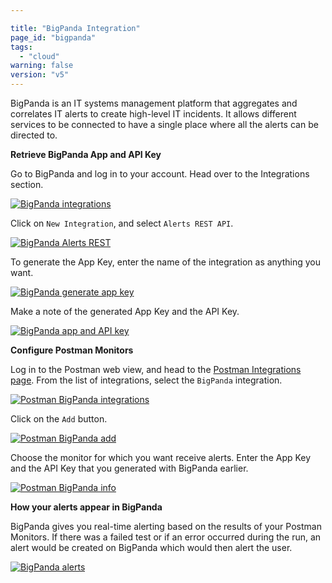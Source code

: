 ```yaml
---

title: "BigPanda Integration"
page_id: "bigpanda"
tags: 
  - "cloud"
warning: false
version: "v5"
---
```


BigPanda is an IT systems management platform that aggregates and correlates IT alerts to create high-level IT incidents. It allows different services to be connected to have a single place where all the alerts can be directed to.

**Retrieve BigPanda App and API Key**

Go to BigPanda and log in to your account. Head over to the Integrations section.

[![BigPanda integrations](https://s3.amazonaws.com/postman-static-getpostman-com/postman-docs/bigpanda_integrations.png)][0]

Click on `New Integration`, and select `Alerts REST API`.

[![BigPanda Alerts REST](https://s3.amazonaws.com/postman-static-getpostman-com/postman-docs/bigpanda_REST.png)][1]

To generate the App Key, enter the name of the integration as anything you want.

[![BigPanda generate app key](https://s3.amazonaws.com/postman-static-getpostman-com/postman-docs/bigpanda_generate.png)][2]

Make a note of the generated App Key and the API Key.

[![BigPanda app and API key](https://s3.amazonaws.com/postman-static-getpostman-com/postman-docs/bigpanda_keys.png)][3]

**Configure Postman Monitors**

Log in to the Postman web view, and head to the [Postman Integrations page][4]. From the list of integrations, select the `BigPanda` integration.

[![Postman BigPanda integrations](https://s3.amazonaws.com/postman-static-getpostman-com/postman-docs/bigpanda_pm_integrations.png)][5]

Click on the `Add` button.

[![Postman BigPanda add](https://s3.amazonaws.com/postman-static-getpostman-com/postman-docs/bigpanda_pm_add.png)][6]

Choose the monitor for which you want receive alerts. Enter the App Key and the API Key that you generated with BigPanda earlier.

[![Postman BigPanda info](https://s3.amazonaws.com/postman-static-getpostman-com/postman-docs/bigpanda_pm_info.png)][7]

**How your alerts appear in BigPanda**

BigPanda gives you real-time alerting based on the results of your Postman Monitors. If there was a failed test or if an error occurred during the run, an alert would be created on BigPanda which would then alert the user.

[![BigPanda alerts](https://s3.amazonaws.com/postman-static-getpostman-com/postman-docs/bigpanda_alerts.png)][8]

[0]: https://s3.amazonaws.com/postman-static-getpostman-com/postman-docs/bigpanda_integrations.png
[1]: https://s3.amazonaws.com/postman-static-getpostman-com/postman-docs/bigpanda_REST.png
[2]: https://s3.amazonaws.com/postman-static-getpostman-com/postman-docs/bigpanda_generate.png
[3]: https://s3.amazonaws.com/postman-static-getpostman-com/postman-docs/bigpanda_keys.png
[4]: https://app.getpostman.com/dashboard/integrations
[5]: https://s3.amazonaws.com/postman-static-getpostman-com/postman-docs/bigpanda_pm_integrations.png
[6]: https://s3.amazonaws.com/postman-static-getpostman-com/postman-docs/bigpanda_pm_add.png
[7]: https://s3.amazonaws.com/postman-static-getpostman-com/postman-docs/bigpanda_pm_info.png
[8]: https://s3.amazonaws.com/postman-static-getpostman-com/postman-docs/bigpanda_alerts.png
